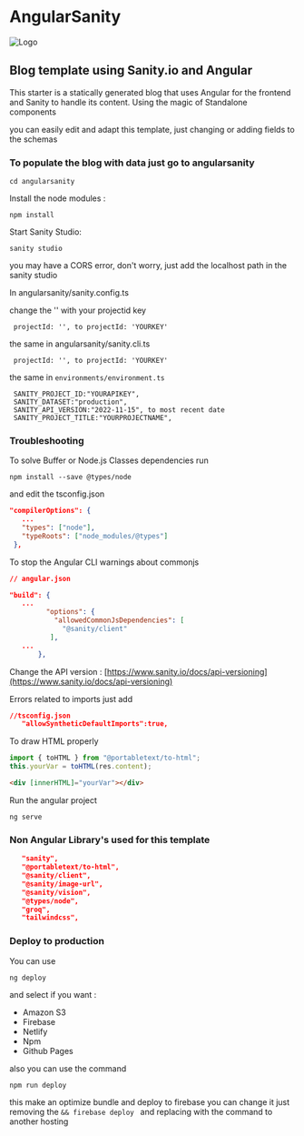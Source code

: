 # AngularSanity

![Logo](https://cdn.sanity.io/images/81pocpw8/production/99b36485e5479f50b24dd390fbd864d226c62b99-1266x930.png?w=2000&fit=max&auto=format)

## Blog template using Sanity.io and Angular

This starter is a statically generated blog that uses Angular for the frontend and Sanity to handle its content. Using
the magic of Standalone components

you can easily edit and adapt this template, just changing or adding fields to the schemas

### To populate the blog with data just go to angularsanity

```
cd angularsanity
```

Install the node modules :

```
npm install
```

Start Sanity Studio:

```
sanity studio
```

you may have a CORS error, don't worry, just add the localhost path in the sanity studio

In angularsanity/sanity.config.ts

change the '' with your projectid key

```
 projectId: '', to projectId: 'YOURKEY'
```

the same in angularsanity/sanity.cli.ts

```
 projectId: '', to projectId: 'YOURKEY'
```

the same in `environments/environment.ts`

```
 SANITY_PROJECT_ID:"YOURAPIKEY",
 SANITY_DATASET:"production",
 SANITY_API_VERSION:"2022-11-15", to most recent date
 SANITY_PROJECT_TITLE:"YOURPROJECTNAME",
```

### Troubleshooting

To solve Buffer or Node.js Classes dependencies
run

```shell
npm install --save @types/node
```

and edit the tsconfig.json

```json
"compilerOptions": {
   ...
   "types": ["node"],
   "typeRoots": ["node_modules/@types"]
 },

```

To stop the Angular CLI warnings about commonjs

```json
// angular.json

"build": {
   ...
         "options": {
           "allowedCommonJsDependencies": [
             "@sanity/client"
          ],
   ...
       },
```

Change the API version : [https://www.sanity.io/docs/api-versioning](https://www.sanity.io/docs/api-versioning)

Errors related to imports just add

```json
//tsconfig.json
   "allowSyntheticDefaultImports":true,
```

To draw HTML properly

```javascript
import { toHTML } from "@portabletext/to-html";
this.yourVar = toHTML(res.content);
```

```html
<div [innerHTML]="yourVar"></div>
```

Run the angular project

```shell
ng serve
```

### Non Angular Library's used for this template

```json
   "sanity",
   "@portabletext/to-html",
   "@sanity/client",
   "@sanity/image-url",
   "@sanity/vision",
   "@types/node",
   "groq",
   "tailwindcss",
```

### Deploy to production

You can use

```shell
ng deploy
```

and select if you want :

- Amazon S3
- Firebase
- Netlify
- Npm
- Github Pages

also you can use the command

```shell
npm run deploy
```

this make an optimize bundle and deploy to firebase you can change it just removing the
`&& firebase deploy `
and replacing with the command to another hosting
